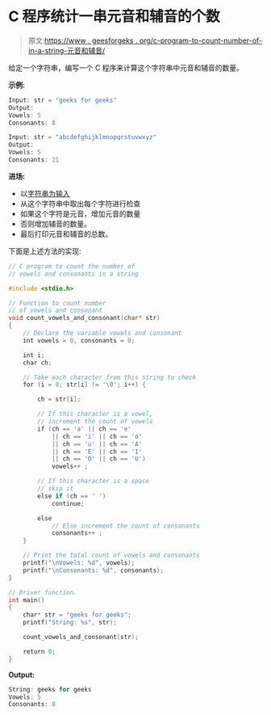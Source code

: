 # C 程序统计一串元音和辅音的个数

> 原文:[https://www . geesforgeks . org/c-program-to-count-number-of-in-a-string-元音和辅音/](https://www.geeksforgeeks.org/c-program-to-count-number-of-vowels-and-consonants-in-a-string/)

给定一个字符串，编写一个 C 程序来计算这个字符串中元音和辅音的数量。

**示例:**

```cpp
Input: str = "geeks for geeks"
Output:
Vowels: 5
Consonants: 8

Input: str = "abcdefghijklmnopqrstuvwxyz"
Output:
Vowels: 5
Consonants: 21

```

**进场:**

*   以[字符串为输入](https://www.geeksforgeeks.org/taking-string-input-space-c-3-different-methods/)
*   从这个字符串中取出每个字符进行检查
*   如果这个字符是元音，增加元音的数量
*   否则增加辅音的数量。
*   最后打印元音和辅音的总数。

下面是上述方法的实现:

```cpp
// C program to count the number of
// vowels and consonants in a string

#include <stdio.h>

// Function to count number
// of vowels and consonant
void count_vowels_and_consonant(char* str)
{
    // Declare the variable vowels and consonant
    int vowels = 0, consonants = 0;

    int i;
    char ch;

    // Take each character from this string to check
    for (i = 0; str[i] != '\0'; i++) {

        ch = str[i];

        // If this character is a vowel,
        // increment the count of vowels
        if (ch == 'a' || ch == 'e'
            || ch == 'i' || ch == 'o'
            || ch == 'u' || ch == 'A'
            || ch == 'E' || ch == 'I'
            || ch == 'O' || ch == 'U')
            vowels++ ;

        // If this character is a space
        // skip it
        else if (ch == ' ')
            continue;

        else
            // Else increment the count of consonants
            consonants++ ;
    }

    // Print the total count of vowels and consonants
    printf("\nVowels: %d", vowels);
    printf("\nConsonants: %d", consonants);
}

// Driver function.
int main()
{
    char* str = "geeks for geeks";
    printf("String: %s", str);

    count_vowels_and_consonant(str);

    return 0;
}
```

**Output:**

```cpp
String: geeks for geeks
Vowels: 5
Consonants: 8

```